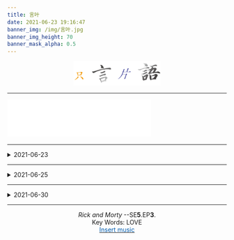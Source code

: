 ```yaml
---
title: 言叶
date: 2021-06-23 19:16:47
banner_img: /img/言叶.jpg
banner_img_height: 70
banner_mask_alpha: 0.5
---
```

<div align=center>
<img src="img/../../img/只言片语.png" width=200>
</div>

---
<!-- <div align=center> -->
<iframe frameborder="no" border="0" marginwidth="0" marginheight="0" width=330 height=86 src="//music.163.com/outchain/player?type=2&id=516358165&auto=1&height=66"></iframe>
<!-- </div> -->

---
<details>
<summary>2021-06-23</summary>
<div align=center><dir>
<big><b>莫名</b></big>
<li>莫名的<span style='color:#6704E0'>诋毁</span></li>
<li>莫名的<span style='color:#CA13FF'>嚣张</span></li>
<li>莫名的<span style='color:#FF2246'>愤怒</span></li>
</dir></div>
</details>

---
<details>
<summary>2021-06-25</summary>
<del>办公室摸鱼的感觉；比宿舍好多了</del>
</details>

---
<details>
<summary>2021-06-30</summary>
<b>暑假了</b><br>
<p>两天没干什么正事，看完两季的<span style='color:#C85BBA'>《全裸监督》</span>，迥异的人生；<i>看他高楼起，看他宾客散</i> ；独特的人格魅力可以收获一众拥趸，一旦远离信赖的团队，众叛亲离，结局令人唏嘘。</p>
</details>

---
<!-- <summary>2021-07-05</summary> -->
<div align=center>
<i>Rick and Morty</i> --SE<b>5</b>.EP<b>3</b>.<br>
Key Words: LOVE<br>
<a href="https://www.aha-music.com/Rick-and-Morty%2C-Mark-Mallman%2C-Ryan-Elder-Flowers-(feat.-Ryan-Elder---Mark-Mallman)-%5BFrom-Rick-and-Morty%3A-Season-5%5D-669055cd98f9f8b529ad0ba7e37fae96?utm_source=chrome&utm_medium=extension"><span style=color:#005CAF>Insert music</span></a>
</div>